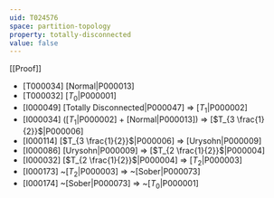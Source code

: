 ```yaml
---
uid: T024576
space: partition-topology
property: totally-disconnected
value: false
---
```

[[Proof]]

* [T000034] [Normal|P000013]
* [T000032] [$T_0$|P000001]
* [I000049] [Totally Disconnected|P000047] => [$T_1$|P000002]
* [I000034] ([$T_1$|P000002] + [Normal|P000013]) => [$T_{3 \frac{1}{2}}$|P000006]
* [I000114] [$T_{3 \frac{1}{2}}$|P000006] => [Urysohn|P000009]
* [I000086] [Urysohn|P000009] => [$T_{2 \frac{1}{2}}$|P000004]
* [I000032] [$T_{2 \frac{1}{2}}$|P000004] => [$T_2$|P000003]
* [I000173] ~[$T_2$|P000003] => ~[Sober|P000073]
* [I000174] ~[Sober|P000073] => ~[$T_0$|P000001]

